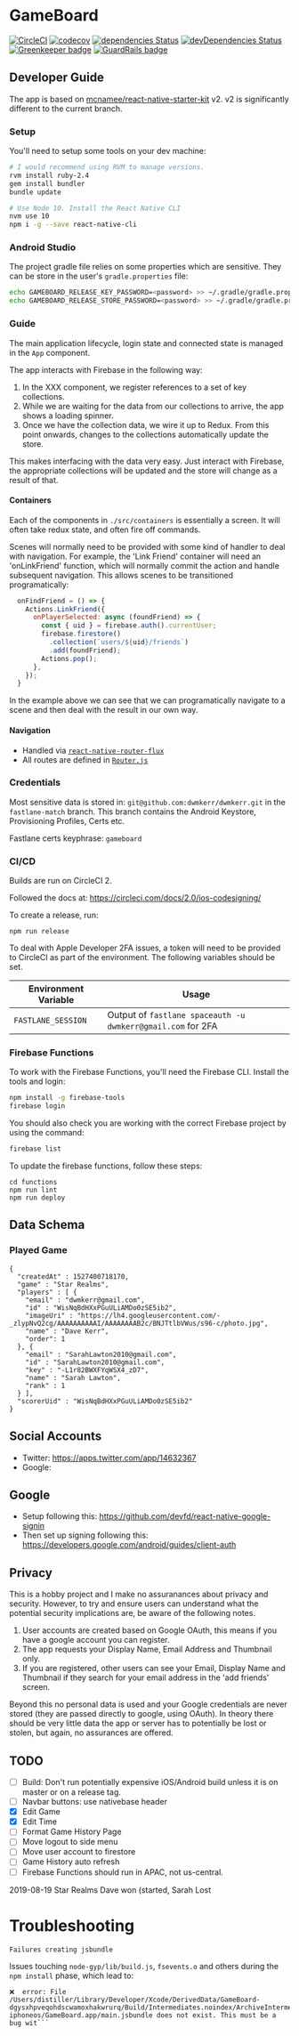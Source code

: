 # GameBoard

[![CircleCI](https://circleci.com/gh/dwmkerr/gameboard.svg?style=shield)](https://circleci.com/gh/dwmkerr/gameboard) [![codecov](https://codecov.io/gh/dwmkerr/gameboard/branch/master/graph/badge.svg)](https://codecov.io/gh/dwmkerr/gameboard) [![dependencies Status](https://david-dm.org/dwmkerr/gameboard/status.svg)](https://david-dm.org/dwmkerr/gameboard) [![devDependencies Status](https://david-dm.org/dwmkerr/gameboard/dev-status.svg)](https://david-dm.org/dwmkerr/gameboard?type=dev) [![Greenkeeper badge](https://badges.greenkeeper.io/dwmkerr/gameboard.svg)](https://greenkeeper.io/) [![GuardRails badge](https://badges.production.guardrails.io/dwmkerr/gameboard.svg)](https://www.guardrails.io)

## Developer Guide

The app is based on [mcnamee/react-native-starter-kit](https://github.com/mcnamee/react-native-starter-kit) v2. v2 is significantly different to the current branch.

### Setup

You'll need to setup some tools on your dev machine:

```bash
# I would recommend using RVM to manage versions.
rvm install ruby-2.4
gem install bundler
bundle update

# Use Node 10. Install the React Native CLI
nvm use 10
npm i -g --save react-native-cli
```

### Android Studio

The project gradle file relies on some properties which are sensitive. They can be store in the user's `gradle.properties` file:

```sh
echo GAMEBOARD_RELEASE_KEY_PASSWORD=<password> >> ~/.gradle/gradle.properties
echo GAMEBOARD_RELEASE_STORE_PASSWORD=<password> >> ~/.gradle/gradle.properties
```

### Guide

The main application lifecycle, login state and connected state is managed in the `App` component.

The app interacts with Firebase in the following way:

1. In the XXX component, we register references to a set of key collections.
2. While we are waiting for the data from our collections to arrive, the app shows a loading spinner.
3. Once we have the collection data, we wire it up to Redux. From this point onwards, changes to the collections automatically update the store.

This makes interfacing with the data very easy. Just interact with Firebase, the appropriate collections will be updated and the store will change as a result of that.

#### Containers

Each of the components in `./src/containers` is essentially a screen. It will often take redux state, and often fire off commands.

Scenes will normally need to be provided with some kind of handler to deal with navigation. For example, the 'Link Friend' container will need an 'onLinkFriend' function, which will normally commit the action and handle subsequent navigation. This allows scenes to be transitioned programatically:

```js
  onFindFriend = () => {
    Actions.LinkFriend({
      onPlayerSelected: async (foundFriend) => {
        const { uid } = firebase.auth().currentUser;
        firebase.firestore()
          .collection(`users/${uid}/friends`)
          .add(foundFriend);
        Actions.pop();
      },
    });
  }
```

In the example above we can see that we can programatically navigate to a scene and then deal with the result in our own way.

#### Navigation

- Handled via [`react-native-router-flux`](https://github.com/aksonov/react-native-router-flux)
- All routes are defined in [`Router.js`](./src/Router.js)

### Credentials

Most sensitive data is stored in: `git@github.com:dwmkerr/dwmkerr.git` in the `fastlane-match` branch. This branch contains the Android Keystore, Provisioning Profiles, Certs etc.

Fastlane certs keyphrase: `gameboard`

### CI/CD

Builds are run on CircleCI 2.

Followed the docs at: https://circleci.com/docs/2.0/ios-codesigning/

To create a release, run:

```
npm run release
```

To deal with Apple Developer 2FA issues, a token will need to be provided to CircleCI as part of the environment. The following variables should be set.

| Environment Variable | Usage                                                       |
|----------------------|-------------------------------------------------------------|
| `FASTLANE_SESSION`   | Output of `fastlane spaceauth -u dwmkerr@gmail.com` for 2FA |

### Firebase Functions

To work with the Firebase Functions, you'll need the Firebase CLI. Install the tools and login:

```sh
npm install -g firebase-tools
firebase login
```

You should also check you are working with the correct Firebase project by using the command:

```sh
firebase list
```

To update the firebase functions, follow these steps:

```
cd functions
npm run lint
npm run deploy
```

## Data Schema

### Played Game

```
{
  "createdAt" : 1527400718170,
  "game" : "Star Realms",
  "players" : [ {
    "email" : "dwmkerr@gmail.com",
    "id" : "WisNqBdHXxPGuULiAMDo0zSE5ib2",
    "imageUri" : "https://lh4.googleusercontent.com/-_zlypNvQ2cg/AAAAAAAAAAI/AAAAAAAAB2c/BNJTtlbVWus/s96-c/photo.jpg",
    "name" : "Dave Kerr",
    "order": 1
  }, {
    "email" : "SarahLawton2010@gmail.com",
    "id" : "SarahLawton2010@gmail.com",
    "key" : "-L1r82BWXFYqWSX4_zD7",
    "name" : "Sarah Lawton",
    "rank" : 1
  } ],
  "scorerUid" : "WisNqBdHXxPGuULiAMDo0zSE5ib2"
}
```

## Social Accounts

- Twitter: https://apps.twitter.com/app/14632367
- Google:  

## Google

- Setup following this: https://github.com/devfd/react-native-google-signin
- Then set up signing following this: https://developers.google.com/android/guides/client-auth

## Privacy

This is a hobby project and I make no assuranances about privacy and security. However, to try and ensure users can understand what the potential security implications are, be aware of the following notes.

1. User accounts are created based on Google OAuth, this means if you have a google account you can register.
2. The app requests your Display Name, Email Address and Thumbnail only.
3. If you are registered, other users can see your Email, Display Name and Thumbnail if they search for your email address in the 'add friends' screen.

Beyond this no personal data is used and your Google credentials are never stored (they are passed directly to google, using OAuth). In theory there should be very little data the app or server has to potentially be lost or stolen, but again, no assurances are offered.

## TODO

- [ ] Build: Don't run potentially expensive iOS/Android build unless it is on master or on a release tag.
- [ ] Navbar buttons: use nativebase header
- [X] Edit Game
- [X] Edit Time
- [ ] Format Game History Page
- [ ] Move logout to side menu
- [ ] Move user account to firestore
- [ ] Game History auto refresh
- [ ] Firebase Functions should run in APAC, not us-central.

2019-08-19 Star Realms Dave won (started, Sarah Lost

# Troubleshooting

```Failures creating jsbundle```

Issues touching `node-gyp/lib/build.js`, `fsevents.o` and others during the `npm install` phase, which lead to:

```
❌  error: File /Users/distiller/Library/Developer/Xcode/DerivedData/GameBoard-dgysxhpveqohdscwamoxhakwrurq/Build/Intermediates.noindex/ArchiveIntermediates/GameBoard/BuildProductsPath/Release-iphoneos/GameBoard.app/main.jsbundle does not exist. This must be a bug wit```
